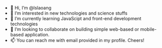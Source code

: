 - 👋 Hi, I’m @lslaoang
- 👀 I’m interested in new technologies and science stuffs
- 🌱 I’m currently learning JavaScipt and front-end development technologies
- 💞️ I’m looking to collaborate on building simple web-based or mobile-based application.
- 📫 You can reach me with email provided in my profile. Cheers!

<!---
lslaoang/lslaoang is a ✨ special ✨ repository because its `README.md` (this file) appears on your GitHub profile.
You can click the Preview link to take a look at your changes.
--->
